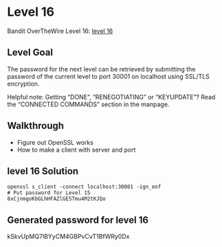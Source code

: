# Level 16

Bandit OverTheWire Level 16: [level 16](https://overthewire.org/wargames/bandit/bandit16.html)

## **Level Goal**
The password for the next level can be retrieved by submitting the password of the current level to port 30001 on localhost using SSL/TLS encryption.

Helpful note: Getting “DONE”, “RENEGOTIATING” or “KEYUPDATE”? Read the “CONNECTED COMMANDS” section in the manpage.

## **Walkthrough**
- Figure out OpenSSL works
- How to make a client with server and port

## **level 16 Solution**
```shell
openssl s_client -connect localhost:30001 -ign_eof
# Put password for Level 15
8xCjnmgoKbGLhHFAZlGE5Tmu4M2tKJQo
```

## **Generated password for level 16**
kSkvUpMQ7lBYyCM4GBPvCvT1BfWRy0Dx
